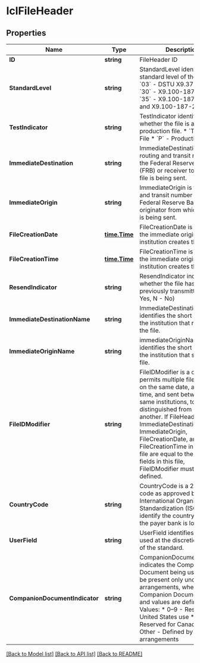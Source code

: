 # IclFileHeader

## Properties

Name | Type | Description | Notes
------------ | ------------- | ------------- | -------------
**ID** | **string** | FileHeader ID | [optional] 
**StandardLevel** | **string** | StandardLevel identifies the standard level of the file.  * &#x60;03&#x60; - DSTU X9.37-2003 * &#x60;30&#x60; - X9.100-187-2008 * &#x60;35&#x60; - X9.100-187-2013 and X9.100-187-2016  | 
**TestIndicator** | **string** | TestIndicator identifies whether the file is a test or production file.  * &#x60;T&#x60; - Test File * &#x60;P&#x60; - Production File  | 
**ImmediateDestination** | **string** | ImmediateDestination is the routing and transit number of the Federal Reserve Bank (FRB) or receiver to which the file is being sent.  | 
**ImmediateOrigin** | **string** | ImmediateOrigin is the routing and transit number of the Federal Reserve Bank (FRB) or originator from which the file is being sent.  | 
**FileCreationDate** | [**time.Time**](time.Time.md) | FileCreationDate is the date the immediate origin institution creates the file. | 
**FileCreationTime** | [**time.Time**](time.Time.md) | FileCreationTime is the time the immediate origin institution creates the file. | 
**ResendIndicator** | **string** | ResendIndicator indicates whether the file has been previously transmitted. (Y - Yes, N - No) | 
**ImmediateDestinationName** | **string** | ImmediateDestinationName identifies the short name of the institution that receives the file. | [optional] 
**ImmediateOriginName** | **string** | immediateOriginName identifies the short name of the institution that sends the file. | [optional] 
**FileIDModifier** | **string** | FileIDModifier is a code that permits multiple files, created on the same date, at the same time, and sent between the same institutions, to be distinguished from one another. If FileHeader ImmediateDestination, ImmediateOrigin, FileCreationDate, and FileCreationTime in a previous file are equal to the same fields in this file, FileIDModifier must be defined.  | [optional] 
**CountryCode** | **string** | CountryCode is a 2-character code as approved by the International Organization for Standardization (ISO) used to identify the country in which the payer bank is located.  | [optional] 
**UserField** | **string** | UserField identifies a field used at the discretion of users of the standard. | [optional] 
**CompanionDocumentIndicator** | **string** | CompanionDocumentIndicator indicates the Companion Document being used. It shall be present only under clearing arrangements, where Companion Document usage and values are defined. Values: * 0–9 - Reserved for United States use * A–J - Reserved for Canadian use * Other - Defined by clearing arrangements  | [optional] 

[[Back to Model list]](../README.md#documentation-for-models) [[Back to API list]](../README.md#documentation-for-api-endpoints) [[Back to README]](../README.md)


